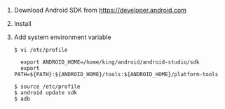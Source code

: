1. Download Android SDK from https://developer.android.com

2. Install

3. Аdd system environment variable

       $ vi /etc/profile

         export ANDROID_HOME=/home/king/android/android-studio/sdk
         export PATH=${PATH}:${ANDROID_HOME}/tools:${ANDROID_HOME}/platform-tools

       $ source /etc/profile 
       $ android update sdk
       $ adb

